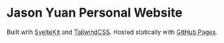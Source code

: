 # Jason Yuan Personal Website

Built with [SvelteKit](https://kit.svelte.dev/) and [TailwindCSS](https://tailwindcss.com/). Hosted statically with [GitHub Pages](https://pages.github.com/).
